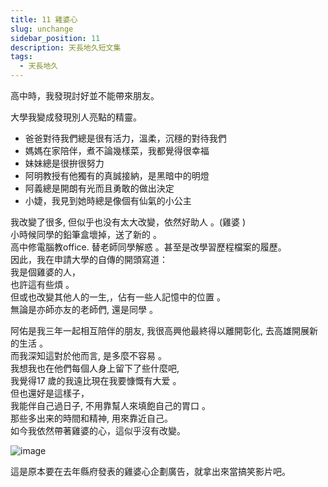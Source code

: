 ```yaml
---
title: 11 雞婆心
slug: unchange
sidebar_position: 11
description: 天長地久短文集
tags:
  - 天長地久
---
```

高中時，我發現討好並不能帶來朋友。  

大學我變成發現別人亮點的精靈。  

* 爸爸對待我們總是很有活力，溫柔，沉穩的對待我們
* 媽媽在家陪伴，煮不論幾樣菜，我都覺得很幸福  
* 妹妹總是很拚很努力
* 阿明教授有他獨有的真誠接納，是黑暗中的明燈  
* 阿義總是開朗有光而且勇敢的做出決定  
* 小婕，我見到她時總是像個有仙氣的小公主

我改變了很多, 但似乎也没有太大改變，依然好助人 。(雞婆 )  
小時候同學的鉛筆盒壞掉，送了新的 。  
高中修電腦教office. 替老師同學解惑 。甚至是改學習歷程檔案的履歷。  
因此，我在申請大學的自傳的開頭寫道：  
我是個雞婆的人，  
也許這有些煩 。  
但或也改變其他人的一生,，佔有一些人記憶中的位置 。  
無論是亦師亦友的老師們, 還是同學 。

阿佑是我三年一起相互陪伴的朋友, 我很高興他最終得以離開彰化, 去高雄開展新的生活 。  
而我深知這對於他而言, 是多麼不容易 。  
我想我也在他們每個人身上留下了些什麼吧,  
我覺得17 歲的我遠比現在我要慷慨有大爱 。  
但也還好是這樣子，  
我能伴自己過日子, 不用靠幫人來填飽自己的胃口 。  
那些多出来的時間和精神, 用來靠近自己。  
如今我依然帶著雞婆的心，這似乎沒有改變。  

![image](https://e.brid.pw/i/2024/04/04/ilvy6o.webp)

這是原本要在去年縣府發表的雞婆心企劃廣告，就拿出來當搞笑影片吧。  
